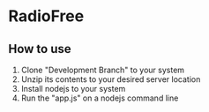 # RadioFree
## How to use

1. Clone "Development Branch" to your system
2. Unzip its contents to your desired server location
2. Install nodejs to your system
4. Run the "app.js" on a nodejs command line
